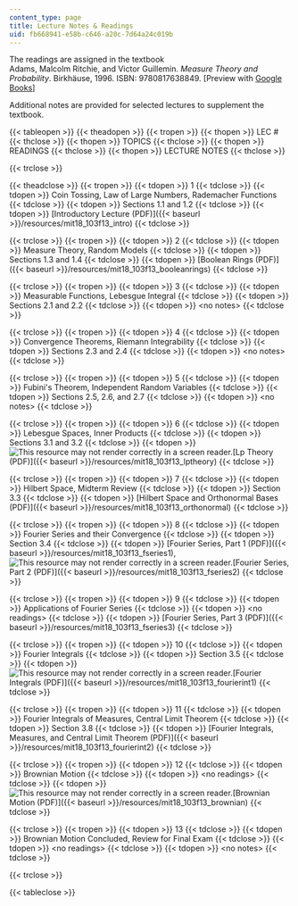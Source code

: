 ```yaml
---
content_type: page
title: Lecture Notes & Readings
uid: fb668941-e58b-c646-a20c-7d64a24c019b
---
```


The readings are assigned in the textbook  
Adams, Malcolm Ritchie, and Victor Guillemin. _Measure Theory and Probability_. Birkhäuse, 1996. ISBN: 9780817638849. \[Preview with [Google Books](http://books.google.com/books?id=LFgcCbJ9BccC&pg=PAfrontcover)\]

Additional notes are provided for selected lectures to supplement the textbook.

{{< tableopen >}}
{{< theadopen >}}
{{< tropen >}}
{{< thopen >}}
LEC #
{{< thclose >}}
{{< thopen >}}
TOPICS
{{< thclose >}}
{{< thopen >}}
READINGS
{{< thclose >}}
{{< thopen >}}
LECTURE NOTES
{{< thclose >}}

{{< trclose >}}

{{< theadclose >}}
{{< tropen >}}
{{< tdopen >}}
1
{{< tdclose >}}
{{< tdopen >}}
Coin Tossing, Law of Large Numbers, Rademacher Functions
{{< tdclose >}}
{{< tdopen >}}
Sections 1.1 and 1.2
{{< tdclose >}}
{{< tdopen >}}
[Introductory Lecture (PDF)]({{< baseurl >}}/resources/mit18_103f13_intro)
{{< tdclose >}}

{{< trclose >}}
{{< tropen >}}
{{< tdopen >}}
2
{{< tdclose >}}
{{< tdopen >}}
Measure Theory, Random Models
{{< tdclose >}}
{{< tdopen >}}
Sections 1.3 and 1.4
{{< tdclose >}}
{{< tdopen >}}
[Boolean Rings (PDF)]({{< baseurl >}}/resources/mit18_103f13_booleanrings)
{{< tdclose >}}

{{< trclose >}}
{{< tropen >}}
{{< tdopen >}}
3
{{< tdclose >}}
{{< tdopen >}}
Measurable Functions, Lebesgue Integral
{{< tdclose >}}
{{< tdopen >}}
Sections 2.1 and 2.2
{{< tdclose >}}
{{< tdopen >}}
\<no notes>
{{< tdclose >}}

{{< trclose >}}
{{< tropen >}}
{{< tdopen >}}
4
{{< tdclose >}}
{{< tdopen >}}
Convergence Theorems, Riemann Integrability
{{< tdclose >}}
{{< tdopen >}}
Sections 2.3 and 2.4
{{< tdclose >}}
{{< tdopen >}}
\<no notes>
{{< tdclose >}}

{{< trclose >}}
{{< tropen >}}
{{< tdopen >}}
5
{{< tdclose >}}
{{< tdopen >}}
Fubini's Theorem, Independent Random Variables
{{< tdclose >}}
{{< tdopen >}}
Sections 2.5, 2.6, and 2.7
{{< tdclose >}}
{{< tdopen >}}
\<no notes>
{{< tdclose >}}

{{< trclose >}}
{{< tropen >}}
{{< tdopen >}}
6
{{< tdclose >}}
{{< tdopen >}}
Lebesgue Spaces, Inner Products
{{< tdclose >}}
{{< tdopen >}}
Sections 3.1 and 3.2
{{< tdclose >}}
{{< tdopen >}}
![This resource may not render correctly in a screen reader.](/images/inacessible.gif)[Lp Theory (PDF)]({{< baseurl >}}/resources/mit18_103f13_lptheory)
{{< tdclose >}}

{{< trclose >}}
{{< tropen >}}
{{< tdopen >}}
7
{{< tdclose >}}
{{< tdopen >}}
Hilbert Space, Midterm Review
{{< tdclose >}}
{{< tdopen >}}
Section 3.3
{{< tdclose >}}
{{< tdopen >}}
[Hilbert Space and Orthonormal Bases (PDF)]({{< baseurl >}}/resources/mit18_103f13_orthonormal)
{{< tdclose >}}

{{< trclose >}}
{{< tropen >}}
{{< tdopen >}}
8
{{< tdclose >}}
{{< tdopen >}}
Fourier Series and their Convergence
{{< tdclose >}}
{{< tdopen >}}
Section 3.4
{{< tdclose >}}
{{< tdopen >}}
[Fourier Series, Part 1 (PDF)]({{< baseurl >}}/resources/mit18_103f13_fseries1), ![This resource may not render correctly in a screen reader.](/images/inacessible.gif)[Fourier Series, Part 2 (PDF)]({{< baseurl >}}/resources/mit18_103f13_fseries2)
{{< tdclose >}}

{{< trclose >}}
{{< tropen >}}
{{< tdopen >}}
9
{{< tdclose >}}
{{< tdopen >}}
Applications of Fourier Series
{{< tdclose >}}
{{< tdopen >}}
\<no readings>
{{< tdclose >}}
{{< tdopen >}}
[Fourier Series, Part 3 (PDF)]({{< baseurl >}}/resources/mit18_103f13_fseries3)
{{< tdclose >}}

{{< trclose >}}
{{< tropen >}}
{{< tdopen >}}
10
{{< tdclose >}}
{{< tdopen >}}
Fourier Integrals
{{< tdclose >}}
{{< tdopen >}}
Section 3.5
{{< tdclose >}}
{{< tdopen >}}
![This resource may not render correctly in a screen reader.](/images/inacessible.gif)[Fourier Integrals (PDF)]({{< baseurl >}}/resources/mit18_103f13_fourierint1)
{{< tdclose >}}

{{< trclose >}}
{{< tropen >}}
{{< tdopen >}}
11
{{< tdclose >}}
{{< tdopen >}}
Fourier Integrals of Measures, Central Limit Theorem
{{< tdclose >}}
{{< tdopen >}}
Section 3.8
{{< tdclose >}}
{{< tdopen >}}
[Fourier Integrals, Measures, and Central Limit Theorem (PDF)]({{< baseurl >}}/resources/mit18_103f13_fourierint2)
{{< tdclose >}}

{{< trclose >}}
{{< tropen >}}
{{< tdopen >}}
12
{{< tdclose >}}
{{< tdopen >}}
Brownian Motion
{{< tdclose >}}
{{< tdopen >}}
\<no readings>
{{< tdclose >}}
{{< tdopen >}}
![This resource may not render correctly in a screen reader.](/images/inacessible.gif)[Brownian Motion (PDF)]({{< baseurl >}}/resources/mit18_103f13_brownian)
{{< tdclose >}}

{{< trclose >}}
{{< tropen >}}
{{< tdopen >}}
13
{{< tdclose >}}
{{< tdopen >}}
Brownian Motion Concluded, Review for Final Exam
{{< tdclose >}}
{{< tdopen >}}
\<no readings>
{{< tdclose >}}
{{< tdopen >}}
\<no notes>
{{< tdclose >}}

{{< trclose >}}

{{< tableclose >}}